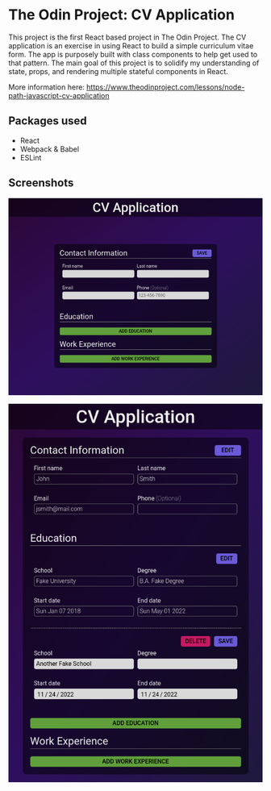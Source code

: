 # The Odin Project: CV Application
This project is the first React based project in The Odin Project. The CV application is an exercise in using React to build a simple curriculum vitae form. The app is purposely built with class components to help get used to that pattern. The main goal of this project is to solidify my understanding of state, props, and rendering multiple stateful components in React.

More information here: https://www.theodinproject.com/lessons/node-path-javascript-cv-application

## Packages used
- React
- Webpack & Babel
- ESLint
  
## Screenshots

![First screenshot](/screenshots/screen1.png?raw=true)
  
![Second screenshot](/screenshots/screen2.png?raw=true)

